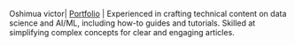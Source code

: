 Oshimua victor| [Portfolio](https://github.com/cyberholics/My-technical-writing-portfolio) | Experienced in crafting technical content on data science and AI/ML, including how-to guides and tutorials. Skilled at simplifying complex concepts for clear and engaging articles.
